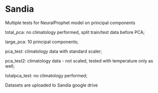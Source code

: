 # Sandia

Multiple tests for NeuralProphet model on principal components 

total_pca: no climatology performed, split train/test data before PCA;

large_pca: 10 principal components;

pca_test: climatology data with standard scaler;

pca_test2: climatology data - not scaled, tested with temperature only as well;

totalpca_test: no climatology performed;


Datasets are uploaded to Sandia google drive
